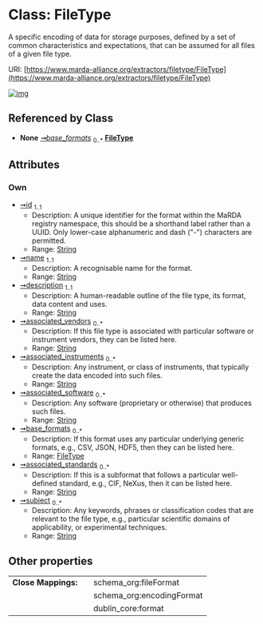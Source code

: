 
# Class: FileType


A specific encoding of data for storage purposes, defined by a set of common characteristics and expectations, that can be assumed for all files of a given file type.

URI: [https://www.marda-alliance.org/extractors/filetype/FileType](https://www.marda-alliance.org/extractors/filetype/FileType)


[![img](https://yuml.me/diagram/nofunky;dir:TB/class/[FileType]<base_formats%200..*-%20[FileType&#124;id:string;name:string;description:string;associated_vendors:string%20*;associated_instruments:string%20*;associated_software:string%20*;associated_standards:string%20*;subject:string%20*])](https://yuml.me/diagram/nofunky;dir:TB/class/[FileType]<base_formats%200..*-%20[FileType&#124;id:string;name:string;description:string;associated_vendors:string%20*;associated_instruments:string%20*;associated_software:string%20*;associated_standards:string%20*;subject:string%20*])

## Referenced by Class

 *  **None** *[➞base_formats](fileType__base_formats.md)*  <sub>0..\*</sub>  **[FileType](FileType.md)**

## Attributes


### Own

 * [➞id](fileType__id.md)  <sub>1..1</sub>
     * Description: A unique identifier for the format within the MaRDA registry namespace, this should be a shorthand label rather than a UUID. Only lower-case alphanumeric and dash ("-") characters are permitted.
     * Range: [String](types/String.md)
 * [➞name](fileType__name.md)  <sub>1..1</sub>
     * Description: A recognisable name for the format.
     * Range: [String](types/String.md)
 * [➞description](fileType__description.md)  <sub>1..1</sub>
     * Description: A human-readable outline of the file type, its format, data content and uses.
     * Range: [String](types/String.md)
 * [➞associated_vendors](fileType__associated_vendors.md)  <sub>0..\*</sub>
     * Description: If this file type is associated with particular software or instrument vendors, they can be listed here.
     * Range: [String](types/String.md)
 * [➞associated_instruments](fileType__associated_instruments.md)  <sub>0..\*</sub>
     * Description: Any instrument, or class of instruments, that typically create the data encoded into such files.
     * Range: [String](types/String.md)
 * [➞associated_software](fileType__associated_software.md)  <sub>0..\*</sub>
     * Description: Any software (proprietary or otherwise) that produces such files.
     * Range: [String](types/String.md)
 * [➞base_formats](fileType__base_formats.md)  <sub>0..\*</sub>
     * Description: If this format uses any particular underlying generic formats, e.g., CSV, JSON, HDF5, then they can be listed here.
     * Range: [FileType](FileType.md)
 * [➞associated_standards](fileType__associated_standards.md)  <sub>0..\*</sub>
     * Description: If this is a subformat that follows a particular well-defined standard, e.g., CIF, NeXus, then it can be listed here.
     * Range: [String](types/String.md)
 * [➞subject](fileType__subject.md)  <sub>0..\*</sub>
     * Description: Any keywords, phrases or classification codes that are relevant to the file type, e.g., particular scientific domains of applicability, or experimental techniques.
     * Range: [String](types/String.md)

## Other properties

|  |  |  |
| --- | --- | --- |
| **Close Mappings:** | | schema_org:fileFormat |
|  | | schema_org:encodingFormat |
|  | | dublin_core:format |
